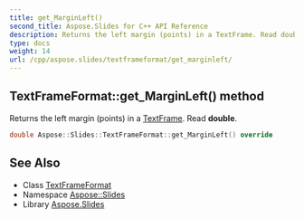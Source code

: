 ```yaml
---
title: get_MarginLeft()
second_title: Aspose.Slides for C++ API Reference
description: Returns the left margin (points) in a TextFrame. Read double.
type: docs
weight: 14
url: /cpp/aspose.slides/textframeformat/get_marginleft/
---
```

## TextFrameFormat::get_MarginLeft() method


Returns the left margin (points) in a [TextFrame](../../textframe/). Read **double**.

```cpp
double Aspose::Slides::TextFrameFormat::get_MarginLeft() override
```

## See Also

* Class [TextFrameFormat](./)
* Namespace [Aspose::Slides](../)
* Library [Aspose.Slides](../../)